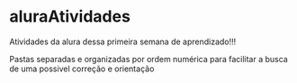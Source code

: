 # aluraAtividades

Atividades da alura dessa primeira semana de aprendizado!!!

Pastas separadas e organizadas por ordem numérica para facilitar a busca de uma possivel correção e orientação
